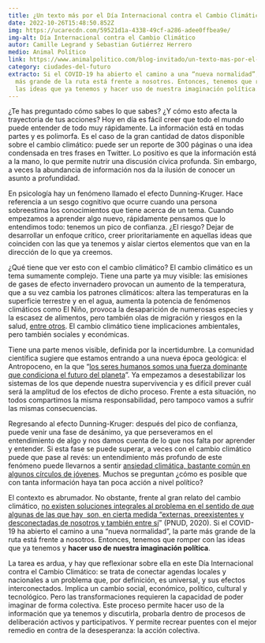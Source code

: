 ```yaml
---
title: ¿Un texto más por el Día Internacional contra el Cambio Climático?
date: 2022-10-26T15:48:50.852Z
img: https://ucarecdn.com/59521d1a-4338-49cf-a286-adee0ffbea9e/
img-alt: Día Internacional contra el Cambio Climático
autor: Camille Legrand y Sebastian Gutiérrez Herrero
medio: Animal Político
link: https://www.animalpolitico.com/blog-invitado/un-texto-mas-por-el-dia-internacional-contra-el-cambio-climatico/
category: ciudades-del-futuro
extracto: Si el COVID-19 ha abierto el camino a una “nueva normalidad”, la parte
  más grande de la ruta está frente a nosotros. Entonces, tenemos que romper con
  las ideas que ya tenemos y hacer uso de nuestra imaginación política.
---
```

¿Te has preguntado cómo sabes lo que sabes? ¿Y cómo esto afecta la trayectoria de tus acciones? Hoy en día es fácil creer que todo el mundo puede entender de todo muy rápidamente. La información está en todas partes y es polimorfa. Es el caso de la gran cantidad de datos disponible sobre el cambio climático: puede ser un reporte de 300 páginas o una idea condensada en tres frases en Twitter. Lo positivo es que la información está a la mano, lo que permite nutrir una discusión cívica profunda. Sin embargo, a veces la abundancia de información nos da la ilusión de conocer un asunto a profundidad.

En psicología hay un fenómeno llamado el efecto Dunning-Kruger. Hace referencia a un sesgo cognitivo que ocurre cuando una persona sobreestima los conocimientos que tiene acerca de un tema. Cuando empezamos a aprender algo nuevo, rápidamente pensamos que lo entendimos todo: tenemos un pico de confianza. ¿El riesgo? Dejar de desarrollar un enfoque crítico, creer prioritariamente en aquellas ideas que coinciden con las que ya tenemos y aislar ciertos elementos que van en la dirección de lo que ya creemos.

¿Qué tiene que ver esto con el cambio climático? El cambio climático es un tema sumamente complejo. Tiene una parte ya muy visible: las emisiones de gases de efecto invernadero provocan un aumento de la temperatura, que a su vez cambia los patrones climáticos: altera las temperaturas en la superficie terrestre y en el agua, aumenta la potencia de fenómenos climáticos como El Niño, provoca la desaparición de numerosas especies y la escasez de alimentos, pero también olas de migración y riesgos en la salud, [entre otros](https://www.un.org/es/climatechange/science/causes-effects-climate-change). El cambio climático tiene implicaciones ambientales, pero también sociales y económicas.

Tiene una parte menos visible, definida por la incertidumbre. La comunidad científica sugiere que estamos entrando a una nueva época geológica: el Antropoceno, en la que “[los seres humanos somos una fuerza dominante que condiciona el futuro del planeta](https://hdr.undp.org/system/files/documents/hdr2020overviewspanishpdf_1.pdf)”. Ya empezamos a desestabilizar los sistemas de los que depende nuestra supervivencia y es difícil prever cuál será la amplitud de los efectos de dicho proceso. Frente a esta situación, no todos compartimos la misma responsabilidad, pero tampoco vamos a sufrir las mismas consecuencias.

Regresando al efecto Dunning-Kruger: después del pico de confianza, puede venir una fase de desánimo, ya que perseveramos en el entendimiento de algo y nos damos cuenta de lo que nos falta por aprender y entender. Si esta fase se puede superar, a veces con el cambio climático puede que pase al revés: un entendimiento más profundo de este fenómeno puede llevarnos a sentir [ansiedad climática, bastante común en algunos círculos de jóvenes](https://www.thelancet.com/journals/lanplh/article/PIIS2542-5196(22)00015-8/fulltext). Muchos se preguntan ¿cómo es posible que con tanta información haya tan poca acción a nivel político?

El contexto es abrumador. No obstante, frente al gran relato del cambio climático, [no existen ](https://hdr.undp.org/system/files/documents/hdr2020overviewspanishpdf_1.pdf)[soluciones integrales al problema en el sentido de que algunas de las que hay  son, en cierta medida “externas, preexistentes y desconectadas de nosotros y también entre sí](https://hdr.undp.org/system/files/documents/hdr2020overviewspanishpdf_1.pdf)” (PNUD, 2020). Si el COVID-19 ha abierto el camino a una “nueva normalidad”, la parte más grande de la ruta está frente a nosotros. Entonces, tenemos que romper con las ideas que ya tenemos y **hacer uso de nuestra imaginación política**.

La tarea es ardua, y hay que reflexionar sobre ella en este Día Internacional contra el Cambio Climático: se trata de conectar agendas locales y nacionales a un problema que, por definición, es universal, y sus efectos interconectados. Implica un cambio social, económico, político, cultural y tecnológico. Pero las transformaciones requieren la capacidad de poder imaginar de forma colectiva. Este proceso permite hacer uso de la información que ya tenemos y discutirla, probarla dentro de procesos de deliberación activos y participativos. Y permite recrear puentes con el mejor remedio en contra de la desesperanza: la acción colectiva.
